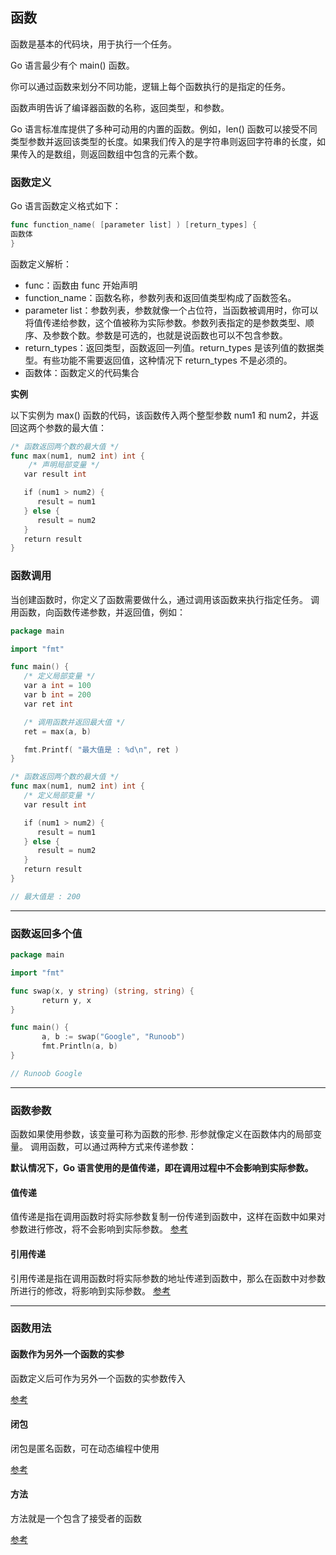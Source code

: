 ## 函数

函数是基本的代码块，用于执行一个任务。

Go 语言最少有个 main() 函数。

你可以通过函数来划分不同功能，逻辑上每个函数执行的是指定的任务。

函数声明告诉了编译器函数的名称，返回类型，和参数。

Go 语言标准库提供了多种可动用的内置的函数。例如，len() 函数可以接受不同类型参数并返回该类型的长度。如果我们传入的是字符串则返回字符串的长度，如果传入的是数组，则返回数组中包含的元素个数。

### 函数定义

Go 语言函数定义格式如下：

```go
func function_name( [parameter list] ) [return_types] {
函数体
}
```

函数定义解析：

- func：函数由 func 开始声明
- function_name：函数名称，参数列表和返回值类型构成了函数签名。
- parameter list：参数列表，参数就像一个占位符，当函数被调用时，你可以将值传递给参数，这个值被称为实际参数。参数列表指定的是参数类型、顺序、及参数个数。参数是可选的，也就是说函数也可以不包含参数。
- return_types：返回类型，函数返回一列值。return_types 是该列值的数据类型。有些功能不需要返回值，这种情况下 return_types
  不是必须的。
- 函数体：函数定义的代码集合

**实例**

以下实例为 max() 函数的代码，该函数传入两个整型参数 num1 和 num2，并返回这两个参数的最大值：

```go
/* 函数返回两个数的最大值 */
func max(num1, num2 int) int {
    /* 声明局部变量 */
   var result int

   if (num1 > num2) {
      result = num1
   } else {
      result = num2
   }
   return result
}
```

### 函数调用

当创建函数时，你定义了函数需要做什么，通过调用该函数来执行指定任务。
调用函数，向函数传递参数，并返回值，例如：

```go
package main

import "fmt"

func main() {
   /* 定义局部变量 */
   var a int = 100
   var b int = 200
   var ret int

   /* 调用函数并返回最大值 */
   ret = max(a, b)

   fmt.Printf( "最大值是 : %d\n", ret )
}

/* 函数返回两个数的最大值 */
func max(num1, num2 int) int {
   /* 定义局部变量 */
   var result int

   if (num1 > num2) {
      result = num1
   } else {
      result = num2
   }
   return result 
}

// 最大值是 : 200
```

---

### 函数返回多个值
```go
package main

import "fmt"

func swap(x, y string) (string, string) {
	   return y, x
}

func main() {
	   a, b := swap("Google", "Runoob")
	   fmt.Println(a, b)
}

// Runoob Google
```

---

### 函数参数
函数如果使用参数，该变量可称为函数的形参.
形参就像定义在函数体内的局部变量。
调用函数，可以通过两种方式来传递参数：

**默认情况下，Go 语言使用的是值传递，即在调用过程中不会影响到实际参数。**

#### 值传递
值传递是指在调用函数时将实际参数复制一份传递到函数中，这样在函数中如果对参数进行修改，将不会影响到实际参数。
[参考](https://www.runoob.com/go/go-function-call-by-value.html)

#### 引用传递
引用传递是指在调用函数时将实际参数的地址传递到函数中，那么在函数中对参数所进行的修改，将影响到实际参数。
[参考](https://www.runoob.com/go/go-function-call-by-reference.html)

---
### 函数用法

#### 函数作为另外一个函数的实参
函数定义后可作为另外一个函数的实参数传入

[参考](https://www.runoob.com/go/go-function-as-values.html)


#### 闭包
闭包是匿名函数，可在动态编程中使用

[参考](https://www.runoob.com/go/go-function-closures.html)

#### 方法
方法就是一个包含了接受者的函数

[参考](https://www.runoob.com/go/go-method.html)
